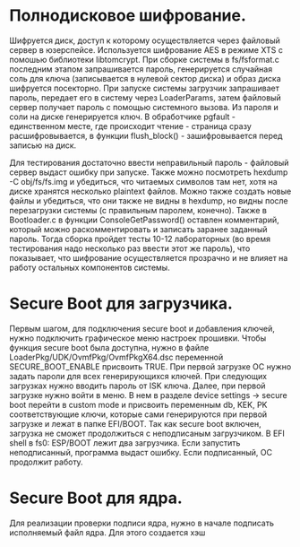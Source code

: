 # Полнодисковое шифрование.
Шифруется диск, доступ к которому осуществляется через файловый сервер в юзерспейсе. Используется шифрование AES в режиме XTS с помошью библиотеки libtomcrypt.
При сборке системы в fs/fsformat.c последним этапом запрашивается пароль, генерируется случайная соль для ключа (записывается в нулевой сектор диска) 
и образ диска шифруется посекторно. 
При запуске системы загрузчик запрашивает пароль, передает его в систему через LoaderParams, затем файловый сервер получает пароль
с помощью системного вызова. Из пароля и соли на диске генерируется ключ.
В обработчике pgfault - единственном месте, где происходит чтение - страница сразу расшифровывается, 
в функции flush_block() - зашифровывается перед записью на диск.

Для тестирования достаточно ввести неправильный пароль - файловый сервер выдаст ошибку при запуске.
Также можно посмотреть hexdump -C obj/fs/fs.img и убедиться, что читаемых символов там нет, хотя на диске хранятся несколько plaintext файлов.
Можно также создать новые файлы и убедиться, что они также не видны в hexdump, но видны после перезагрузки системы (с правильным паролем, конечно).
Также в Bootloader.c в функции ConsoleGetPassword() оставлен комментарий, который можно раскомментировать и записать заранее заданный пароль. Тогда сборка
пройдет тесты 10-12 лабораторных (во время тестирования надо несколько раз ввести этот же пароль), что показывает, что шифрование осуществляется прозрачно
и не влияет на работу остальных компонентов системы.

# Secure Boot для загрузчика.
Первым шагом, для подключения secure boot и добавления ключей, нужно подключить графическое меню настроек прошивки. Чтобы функция secure boot была доступна,
нужно в файле LoaderPkg/UDK/OvmfPkg/OvmfPkgX64.dsc переменной SECURE_BOOT_ENABLE присвоить TRUE. 
При первой загрузке ОС нужно задать пароли для всех генерирующихся ключей. При следующих загрузках нужно вводить пароль от ISK ключа. 
Далее, при первой загрузке нужно войти в меню. В нем в разделе  device settings -> secure boot перейти в custom mode и присвоить переменным db, KEK, PK 
соответствующие ключи, которые сами генерируются при первой загрузке и лежат в папке EFI/BOOT.
Так как secure boot включен, загрузка не сможет продолжиться с неподписаным загрузчиком. В EFI shell в fs0: ESP/BOOT лежит два загрузчика. Если запустить 
неподписанный, программа выдаст ошибку. Если подписанный, ОС продолжит работу.

# Secure Boot для ядра.
Для реализации проверки подписи ядра, нужно в начале подписать исполняемый файл ядра. Для этого создается хэш